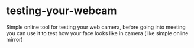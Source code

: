 # testing-your-webcam
Simple online tool for testing your web camera, before going into meeting you can use it to test how your face looks like in camera (like simple online mirror)
